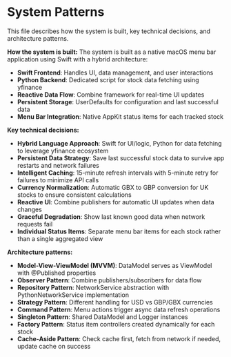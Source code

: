 # System Patterns

This file describes how the system is built, key technical decisions, and architecture patterns.

**How the system is built:**
The system is built as a native macOS menu bar application using Swift with a hybrid architecture:

- **Swift Frontend**: Handles UI, data management, and user interactions
- **Python Backend**: Dedicated script for stock data fetching using yfinance
- **Reactive Data Flow**: Combine framework for real-time UI updates
- **Persistent Storage**: UserDefaults for configuration and last successful data
- **Menu Bar Integration**: Native AppKit status items for each tracked stock

**Key technical decisions:**
- **Hybrid Language Approach**: Swift for UI/logic, Python for data fetching to leverage yfinance ecosystem
- **Persistent Data Strategy**: Save last successful stock data to survive app restarts and network failures
- **Intelligent Caching**: 15-minute refresh intervals with 5-minute retry for failures to minimize API calls
- **Currency Normalization**: Automatic GBX to GBP conversion for UK stocks to ensure consistent calculations
- **Reactive UI**: Combine publishers for automatic UI updates when data changes
- **Graceful Degradation**: Show last known good data when network requests fail
- **Individual Status Items**: Separate menu bar items for each stock rather than a single aggregated view

**Architecture patterns:**
- **Model-View-ViewModel (MVVM)**: DataModel serves as ViewModel with @Published properties
- **Observer Pattern**: Combine publishers/subscribers for data flow
- **Repository Pattern**: NetworkService abstraction with PythonNetworkService implementation
- **Strategy Pattern**: Different handling for USD vs GBP/GBX currencies
- **Command Pattern**: Menu actions trigger async data refresh operations
- **Singleton Pattern**: Shared DataModel and Logger instances
- **Factory Pattern**: Status item controllers created dynamically for each stock
- **Cache-Aside Pattern**: Check cache first, fetch from network if needed, update cache on success